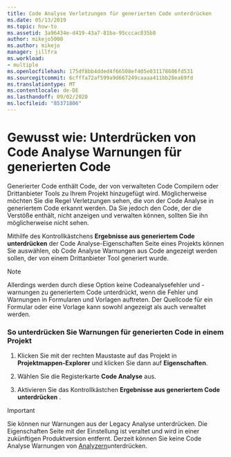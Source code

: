 ```yaml
---
title: Code Analyse Verletzungen für generierten Code unterdrücken
ms.date: 05/13/2019
ms.topic: how-to
ms.assetid: 3a96434e-d419-43a7-81ba-95cccac835b8
author: mikejo5000
ms.author: mikejo
manager: jillfra
ms.workload:
- multiple
ms.openlocfilehash: 175df8bb4dded4f66508ef405e031178606fd531
ms.sourcegitcommit: 6cfffa72af599a9d667249caaaa411bb28ea69fd
ms.translationtype: MT
ms.contentlocale: de-DE
ms.lasthandoff: 09/02/2020
ms.locfileid: "85371806"
---
```

# <a name="how-to-suppress-code-analysis-warnings-for-generated-code"></a>Gewusst wie: Unterdrücken von Code Analyse Warnungen für generierten Code

Generierter Code enthält Code, der von verwalteten Code Compilern oder Drittanbieter Tools zu Ihrem Projekt hinzugefügt wird. Möglicherweise möchten Sie die Regel Verletzungen sehen, die von der Code Analyse in generiertem Code erkannt werden. Da Sie jedoch den Code, der die Verstöße enthält, nicht anzeigen und verwalten können, sollten Sie ihn möglicherweise nicht sehen.

Mithilfe des Kontrollkästchens **Ergebnisse aus generiertem Code unterdrücken** der Code Analyse-Eigenschaften Seite eines Projekts können Sie auswählen, ob Code Analyse Warnungen aus Code angezeigt werden sollen, der von einem Drittanbieter Tool generiert wurde.

> [!NOTE]
> Allerdings werden durch diese Option keine Codeanalysefehler und -warnungen zu generiertem Code unterdrückt, wenn die Fehler und Warnungen in Formularen und Vorlagen auftreten. Der Quellcode für ein Formular oder eine Vorlage kann sowohl angezeigt als auch verwaltet werden.

### <a name="to-suppress-warnings-for-generated-code-in-a-project"></a>So unterdrücken Sie Warnungen für generierten Code in einem Projekt

1. Klicken Sie mit der rechten Maustaste auf das Projekt in **Projektmappen-Explorer** und klicken Sie dann auf **Eigenschaften**.

2. Wählen Sie die Registerkarte **Code Analyse** aus.

3. Aktivieren Sie das Kontrollkästchen **Ergebnisse aus generiertem Code unterdrücken** .

> [!IMPORTANT]
> Sie können nur Warnungen aus der Legacy Analyse unterdrücken. Die Eigenschaften Seite mit der Einstellung ist veraltet und wird in einer zukünftigen Produktversion entfernt. Derzeit können Sie keine Code Analyse Warnungen von [Analyzern](roslyn-analyzers-overview.md)unterdrücken.
